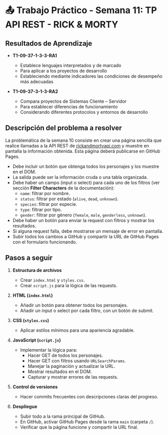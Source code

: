 # 📤 Trabajo Práctico - Semana 11: TP API REST - RICK & MORTY

## Resultados de Aprendizaje

- **T1-09-37-1-3-3-RA1**  
  - Establece lenguajes interpretados y de marcado  
  - Para aplicar a los proyectos de desarrollo  
  - Estableciendo mediante indicadores las condiciones de desempeño más adecuadas

- **T1-09-37-3-1-3-RA2**  
  - Compara proyectos de Sistemas Cliente – Servidor  
  - Para establecer diferencias de funcionamiento  
  - Considerando diferentes protocolos y entornos de desarrollo

## Descripción del problema a resolver

La problemática de la semana 10 consiste en crear una página sencilla que realice llamadas a la API REST de [rickandmortyapi.com](https://rickandmortyapi.com/) y muestre en pantalla la información obtenida. Esta página deberá publicarse en GitHub Pages.

- Debe incluir un botón que obtenga todos los personajes y los muestre en el DOM.  
- La salida puede ser la información cruda o una tabla organizada.  
- Debe haber un campo (input o select) para cada uno de los filtros (ver sección **Filter Characters** de la documentación):
  - `name`: filtrar por nombre.  
  - `status`: filtrar por estado (`alive`, `dead`, `unknown`).  
  - `species`: filtrar por especie.  
  - `type`: filtrar por tipo.  
  - `gender`: filtrar por género (`female`, `male`, `genderless`, `unknown`).  
- Debe haber un botón para enviar la request con filtros y mostrar los resultados.  
- Si alguna request falla, debe mostrarse un mensaje de error en pantalla.  
- Subir todos los cambios a GitHub y compartir la URL de GitHub Pages con el formulario funcionando.

## Pasos a seguir

1. **Estructura de archivos**  
   - Crear `index.html` y `styles.css`.  
   - Crear `script.js` para la lógica de las requests.

2. **HTML (`index.html`)**  
   - Añadir un botón para obtener todos los personajes.  
   - Añadir un input o select por cada filtro, con un botón de submit.

3. **CSS (`styles.css`)**  
   - Aplicar estilos mínimos para una apariencia agradable.

4. **JavaScript (`script.js`)**  
   - Implementar la lógica para:
     - Hacer GET de todos los personajes.  
     - Hacer GET con filtros usando `URLSearchParams`.  
     - Manejar la paginación y actualizar la URL.  
     - Mostrar resultados en el DOM.  
     - Capturar y mostrar errores de las requests.

5. **Control de versiones**  
   - Hacer commits frecuentes con descripciones claras del progreso.

6. **Despliegue**  
   - Subir todo a la rama principal de GitHub.  
   - En GitHub, activar GitHub Pages desde la rama `main` (carpeta `/`).  
   - Verificar que la página funcione y compartir la URL final.  
